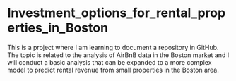 # Investment_options_for_rental_properties_in_Boston
This is a project where I am learning to document a repository in GitHub. The topic is related to the analysis of AirBnB data in the Boston market and I will conduct a basic analysis that can be expanded to a more complex model to predict rental revenue from small properties in the Boston area.

